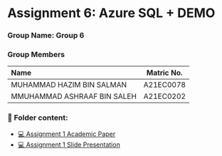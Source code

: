 # Assignment 6: Azure SQL + DEMO
### Group Name: Group 6
### Group Members

| Name                                 | Matric No.    |
| :------------------------------------| :-----------: |
| MUHAMMAD HAZIM BIN SALMAN            |A21EC0078      |
| MMUHAMMAD ASHRAAF BIN SALEH          |A21EC0202      |

### 📂 Folder content:
* [💻 Assignment 1 Academic Paper](https://github.com/mikhaiIy/Academic-Paper-EIS-2024/blob/main/Group%201/System%20Analysis%20Program%20Development%20(SAP)%20in%20Enterprise.pdf)
* [💻 Assignment 1  Slide Presentation](https://github.com/mikhaiIy/Academic-Paper-EIS-2024/blob/main/Group%201/Presentation%20SAP%20Group%201.pdf)


